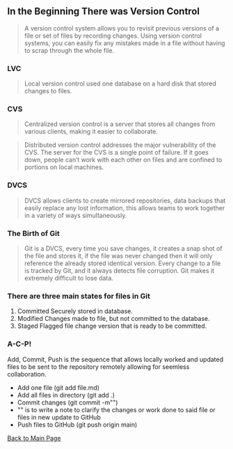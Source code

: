 ## In the Beginning There was Version Control 
>A version control system allows you to revisit previous versions of a file or set of files by recording changes.  Using version control systems, you can easily fix any mistakes made in a file without having to scrap through the whole file.

### LVC

>Local version control used one database on a hard disk that stored changes to files.  

### CVS

>Centralized version control is a server that stores all changes from various clients, making it easier to collaborate. 

>Distributed version control addresses the major vulnerability of the CVS.  The server for the CVS is a single point of failure.  If it goes down, people can’t work with each other on files and are confined to portions on local machines.  

### DVCS

>DVCS allows clients to create mirrored repositories, data backups that easily replace any lost information, this allows teams to work together in a variety of ways simultaneously.

### The Birth of Git

>Git is a DVCS, every time you save changes, it creates a snap shot of the file and stores it, if the file was never changed then it will only reference the already stored identical version.  Every change to a file is tracked by Git, and it always detects file corruption. Git makes it extremely difficult to lose data.

### There are three main states for files in Git
1.  Committed
Securely stored in database.
2. Modified
Changes made to file, but not committed to the database.
3. Staged
Flagged file change version that is ready to be committed.

### A-C-P!
Add, Commit, Push is the sequence that allows locally worked and updated files to be sent to the repository remotely allowing for seemless collaboration.
- Add one file (git add file.md)
- Add all files in directory (git add .)
- Commit changes (git commit -m"")
- "" is to write a note to clarify the changes or work done to said file or files in new update to GitHub
- Push files to GitHub (git push origin main)
 
 [Back to Main Page](README.md)